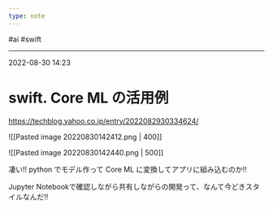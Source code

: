 ```yaml
---
type: note
---
```


#ai #swift

---
2022-08-30  14:23

# swift.  Core ML の活用例

https://techblog.yahoo.co.jp/entry/2022082930334624/

![[Pasted image 20220830142412.png | 400]]

![[Pasted image 20220830142440.png | 500]]

凄い!! python でモデル作って Core ML に変換してアプリに組み込むのか!!

Jupyter Notebookで確認しながら共有しながらの開発って、なんて今どきスタイルなんだ!!

